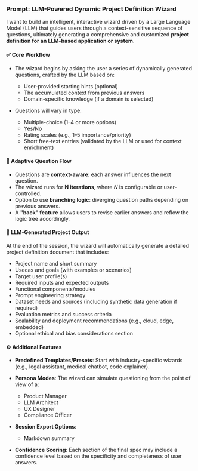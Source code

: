 
### **Prompt: LLM-Powered Dynamic Project Definition Wizard**

I want to build an intelligent, interactive wizard driven by a Large Language Model (LLM) that guides users through a context-sensitive sequence of questions, ultimately generating a comprehensive and customized **project definition for an LLM-based application or system**.

#### ✅ **Core Workflow**

* The wizard begins by asking the user a series of dynamically generated questions, crafted by the LLM based on:

    * User-provided starting hints (optional)
    * The accumulated context from previous answers
    * Domain-specific knowledge (if a domain is selected)
* Questions will vary in type:

    * Multiple-choice (1–4 or more options)
    * Yes/No
    * Rating scales (e.g., 1–5 importance/priority)
    * Short free-text entries (validated by the LLM or used for context enrichment)

#### 🔁 **Adaptive Question Flow**

* Questions are **context-aware**: each answer influences the next question.
* The wizard runs for **N iterations**, where *N* is configurable or user-controlled.
* Option to use **branching logic**: diverging question paths depending on previous answers.
* A **"back" feature** allows users to revise earlier answers and reflow the logic tree accordingly.

#### 🧠 **LLM-Generated Project Output**

At the end of the session, the wizard will automatically generate a detailed project definition document that includes:

* Project name and short summary
* Usecas and goals (with examples or scenarios)
* Target user profile(s)
* Required inputs and expected outputs
* Functional components/modules
* Prompt engineering strategy
* Dataset needs and sources (including synthetic data generation if required)
* Evaluation metrics and success criteria
* Scalability and deployment recommendations (e.g., cloud, edge, embedded)
* Optional ethical and bias considerations section

#### ⚙️ **Additional Features**

* **Predefined Templates/Presets**: Start with industry-specific wizards (e.g., legal assistant, medical chatbot, code explainer).
* **Persona Modes**: The wizard can simulate questioning from the point of view of a:
    * Product Manager
    * LLM Architect
    * UX Designer
    * Compliance Officer
  
* **Session Export Options**:
    * Markdown summary

* **Confidence Scoring**: Each section of the final spec may include a confidence level based on the specificity and completeness of user answers.




